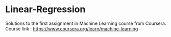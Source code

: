 # Linear-Regression
Solutions to the first assignment in Machine Learning course from Coursera.
Course link : https://www.coursera.org/learn/machine-learning
